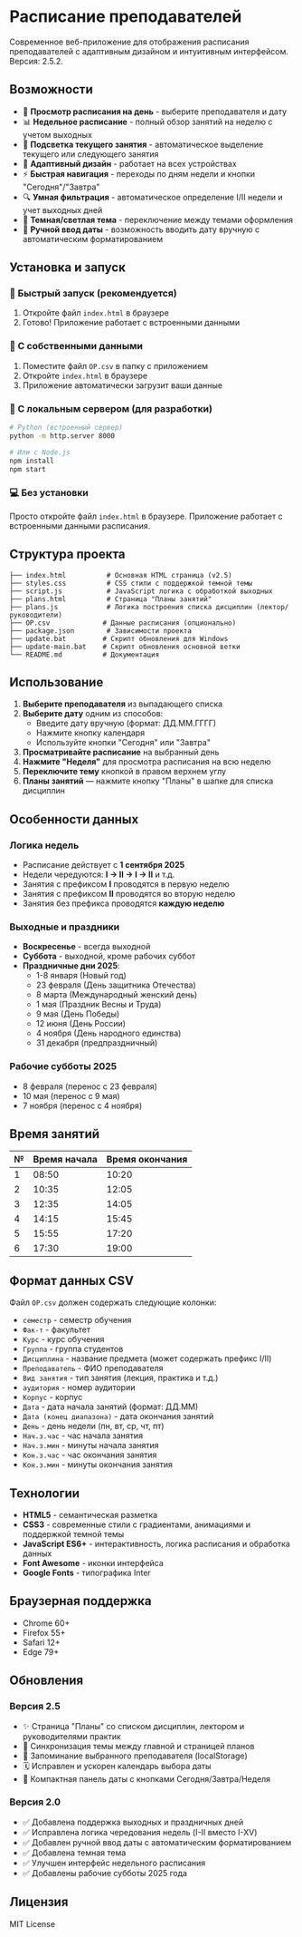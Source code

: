 # Расписание преподавателей

Современное веб-приложение для отображения расписания преподавателей с адаптивным дизайном и интуитивным интерфейсом. Версия: 2.5.2.

## Возможности

- 📅 **Просмотр расписания на день** - выберите преподавателя и дату
- 📊 **Недельное расписание** - полный обзор занятий на неделю с учетом выходных
- 🎯 **Подсветка текущего занятия** - автоматическое выделение текущего или следующего занятия
- 📱 **Адаптивный дизайн** - работает на всех устройствах
- ⚡ **Быстрая навигация** - переходы по дням недели и кнопки "Сегодня"/"Завтра"
- 🔍 **Умная фильтрация** - автоматическое определение I/II недели и учет выходных дней
- 🎨 **Темная/светлая тема** - переключение между темами оформления
- 📝 **Ручной ввод даты** - возможность вводить дату вручную с автоматическим форматированием

## Установка и запуск

### 🚀 Быстрый запуск (рекомендуется)
1. Откройте файл `index.html` в браузере
2. Готово! Приложение работает с встроенными данными

### 📁 С собственными данными
1. Поместите файл `OP.csv` в папку с приложением
2. Откройте `index.html` в браузере
3. Приложение автоматически загрузит ваши данные

### 🔧 С локальным сервером (для разработки)
```bash
# Python (встроенный сервер)
python -m http.server 8000

# Или с Node.js
npm install
npm start
```

### 💻 Без установки
Просто откройте файл `index.html` в браузере. Приложение работает с встроенными данными расписания.

## Структура проекта

```
├── index.html          # Основная HTML страница (v2.5)
├── styles.css          # CSS стили с поддержкой темной темы
├── script.js           # JavaScript логика с обработкой выходных
├── plans.html          # Страница "Планы занятий"
├── plans.js            # Логика построения списка дисциплин (лектор/руководители)
├── OP.csv             # Данные расписания (опционально)
├── package.json        # Зависимости проекта
├── update.bat         # Скрипт обновления для Windows
├── update-main.bat    # Скрипт обновления основной ветки
└── README.md          # Документация
```

## Использование

1. **Выберите преподавателя** из выпадающего списка
2. **Выберите дату** одним из способов:
   - Введите дату вручную (формат: ДД.ММ.ГГГГ)
   - Нажмите кнопку календаря
   - Используйте кнопки "Сегодня" или "Завтра"
3. **Просматривайте расписание** на выбранный день
4. **Нажмите "Неделя"** для просмотра расписания на всю неделю
5. **Переключите тему** кнопкой в правом верхнем углу
6. **Планы занятий** — нажмите кнопку "Планы" в шапке для списка дисциплин

## Особенности данных

### Логика недель
- Расписание действует с **1 сентября 2025**
- Недели чередуются: **I → II → I → II** и т.д.
- Занятия с префиксом **I** проводятся в первую неделю
- Занятия с префиксом **II** проводятся во вторую неделю
- Занятия без префикса проводятся **каждую неделю**

### Выходные и праздники
- **Воскресенье** - всегда выходной
- **Суббота** - выходной, кроме рабочих суббот
- **Праздничные дни 2025**:
  - 1-8 января (Новый год)
  - 23 февраля (День защитника Отечества)
  - 8 марта (Международный женский день)
  - 1 мая (Праздник Весны и Труда)
  - 9 мая (День Победы)
  - 12 июня (День России)
  - 4 ноября (День народного единства)
  - 31 декабря (предпраздничный)

### Рабочие субботы 2025
- 8 февраля (перенос с 23 февраля)
- 10 мая (перенос с 9 мая)
- 7 ноября (перенос с 4 ноября)

## Время занятий

| № | Время начала | Время окончания |
|---|-------------|----------------|
| 1 | 08:50       | 10:20          |
| 2 | 10:35       | 12:05          |
| 3 | 12:35       | 14:05          |
| 4 | 14:15       | 15:45          |
| 5 | 15:55       | 17:20          |
| 6 | 17:30       | 19:00          |

## Формат данных CSV

Файл `OP.csv` должен содержать следующие колонки:
- `семестр` - семестр обучения
- `Фак-т` - факультет
- `Курс` - курс обучения
- `Группа` - группа студентов
- `Дисциплина` - название предмета (может содержать префикс I/II)
- `Преподаватель` - ФИО преподавателя
- `Вид занятия` - тип занятия (лекция, практика и т.д.)
- `аудитория` - номер аудитории
- `Корпус` - корпус
- `Дата` - дата начала занятий (формат: ДД.ММ)
- `Дата (конец диапазона)` - дата окончания занятий
- `День` - день недели (пн, вт, ср, чт, пт)
- `Нач.з.час` - час начала занятия
- `Нач.з.мин` - минуты начала занятия
- `Кон.з.час` - час окончания занятия
- `Кон.з.мин` - минуты окончания занятия

## Технологии

- **HTML5** - семантическая разметка
- **CSS3** - современные стили с градиентами, анимациями и поддержкой темной темы
- **JavaScript ES6+** - интерактивность, логика расписания и обработка данных
- **Font Awesome** - иконки интерфейса
- **Google Fonts** - типографика Inter

## Браузерная поддержка

- Chrome 60+
- Firefox 55+
- Safari 12+
- Edge 79+

## Обновления

### Версия 2.5
- ✨ Страница "Планы" со списком дисциплин, лектором и руководителями практик
- 🌙 Синхронизация темы между главной и страницей планов
- 💾 Запоминание выбранного преподавателя (localStorage)
- 🗓️ Исправлен и ускорен календарь выбора даты
- 🧭 Компактная панель даты с кнопками Сегодня/Завтра/Неделя

### Версия 2.0
- ✅ Добавлена поддержка выходных и праздничных дней
- ✅ Исправлена логика чередования недель (I-II вместо I-XV)
- ✅ Добавлен ручной ввод даты с автоматическим форматированием
- ✅ Добавлена темная тема
- ✅ Улучшен интерфейс недельного расписания
- ✅ Добавлены рабочие субботы 2025 года

## Лицензия

MIT License
